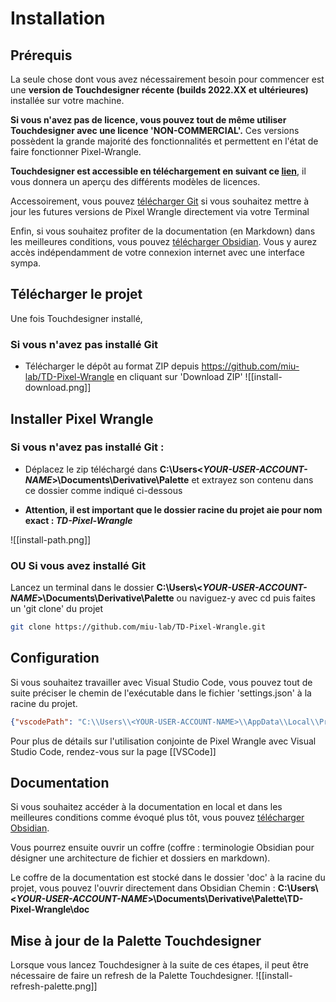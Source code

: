 
# Installation

 

## Prérequis

La seule chose dont vous avez nécessairement besoin pour commencer est une **version de Touchdesigner récente (builds 2022.XX et ultérieures)** installée sur votre machine.

**Si vous n'avez pas de licence, vous pouvez tout de même utiliser Touchdesigner avec une licence 'NON-COMMERCIAL'.**
Ces versions possèdent la grande majorité des fonctionnalités et permettent en l'état de faire fonctionner Pixel-Wrangle.

**Touchdesigner est accessible en téléchargement en suivant ce [lien](https://derivative.ca/download)**,  il vous donnera un aperçu des différents modèles de licences.

Accessoirement, vous pouvez [télécharger Git](https://git-scm.com/downloads) si vous souhaitez mettre à jour les futures versions de Pixel Wrangle directement via votre Terminal

Enfin, si vous souhaitez profiter de la documentation (en Markdown) dans les meilleures conditions, vous pouvez [télécharger Obsidian](https://obsidian.md). Vous y aurez accès indépendamment de votre connexion internet avec une interface sympa.

## Télécharger le projet

Une fois Touchdesigner installé,

### **Si vous n'avez pas installé Git**

- Télécharger le dépôt au format ZIP depuis <https://github.com/miu-lab/TD-Pixel-Wrangle> en cliquant sur 'Download ZIP'
![[install-download.png]]

## Installer Pixel Wrangle

### **Si vous n'avez pas installé Git :**

- Déplacez le zip téléchargé dans **C:\\Users\<*YOUR-USER-ACCOUNT-NAME*>\\Documents\\Derivative\\Palette** et extrayez son contenu dans ce dossier comme indiqué ci-dessous

- **Attention, il est important que le dossier racine du projet aie pour nom exact : *TD-Pixel-Wrangle***

![[install-path.png]]

### **OU Si vous avez installé Git**

Lancez un terminal dans le dossier **C:\\Users\\<*YOUR-USER-ACCOUNT-NAME*>\\Documents\\Derivative\\Palette** ou naviguez-y avec cd puis faites un 'git clone' du projet

```bash
git clone https://github.com/miu-lab/TD-Pixel-Wrangle.git
```

## Configuration

Si vous souhaitez travailler avec Visual Studio Code, vous pouvez tout de suite préciser le chemin de l'exécutable dans le fichier 'settings.json' à la racine du projet.

```json
{"vscodePath": "C:\\Users\\<YOUR-USER-ACCOUNT-NAME>\\AppData\\Local\\Programs\\Microsoft VS Code\\Code.exe"}
```

Pour plus de détails sur l'utilisation conjointe de Pixel Wrangle avec Visual Studio Code, rendez-vous sur la page [[VSCode]]

## Documentation

Si vous souhaitez accéder à la documentation en local et dans les meilleures conditions comme évoqué plus tôt, vous pouvez [télécharger Obsidian](https://obsidian.md).

Vous pourrez ensuite ouvrir un coffre (coffre : terminologie Obsidian pour désigner une architecture de fichier et dossiers en markdown).

Le coffre de la documentation est stocké dans le dossier 'doc' à la racine du projet, vous pouvez l'ouvrir directement dans Obsidian
Chemin : **C:\\Users\\<*YOUR-USER-ACCOUNT-NAME*>\\Documents\\Derivative\\Palette\\TD-Pixel-Wrangle\\doc**

## Mise à jour de la Palette Touchdesigner

Lorsque vous lancez Touchdesigner à la suite de ces étapes, il peut être nécessaire de faire un refresh de la Palette Touchdesigner.
![[install-refresh-palette.png]]
